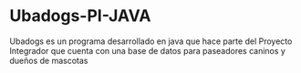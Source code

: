 # Ubadogs-PI-JAVA
Ubadogs es un programa desarrollado en java que hace parte del Proyecto Integrador que cuenta con una base de datos para paseadores caninos y dueños de mascotas
